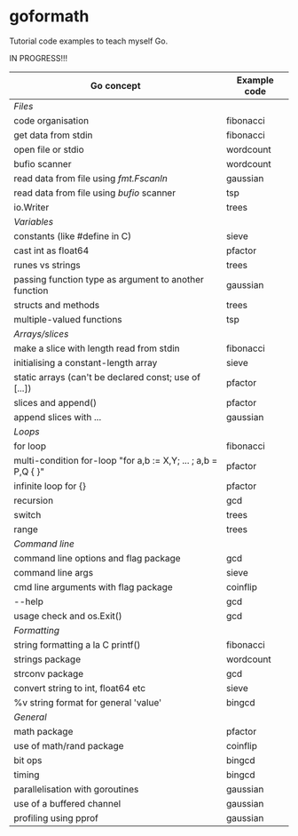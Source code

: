 # goformath

Tutorial code examples to teach myself Go.

IN PROGRESS!!!

| Go concept | Example code |
|------------|--------------|
| _Files_ ||
| code organisation | fibonacci |
| get data from stdin | fibonacci |
| open file or stdio | wordcount |
| bufio scanner | wordcount |
| read data from file using _fmt.Fscanln_ | gaussian |
| read data from file using _bufio_ scanner | tsp |
| io.Writer | trees |
| _Variables_ ||
| constants (like #define in C) | sieve |
| cast int as float64 | pfactor |
| runes vs strings | trees |
| passing function type as argument to another function | gaussian |
| structs and methods | trees |
| multiple-valued functions | tsp |
| _Arrays/slices_ ||
| make a slice  with length read from stdin | fibonacci |
| initialising a constant-length array | sieve |
| static arrays (can't be declared const; use of [...]) | pfactor |
| slices and append() | pfactor |
| append slices with ... | gaussian |
| _Loops_ ||
| for loop | fibonacci |
| multi-condition for-loop "for a,b := X,Y; ... ; a,b = P,Q { }" | pfactor |
| infinite loop for {} | pfactor |
| recursion | gcd |
| switch | trees |
| range | trees |
| _Command line_ ||
| command line options and flag package | gcd |
| command line args | sieve |
| cmd line arguments with flag package | coinflip |
| --help | gcd |
| usage check and os.Exit() | gcd |
| _Formatting_ ||
| string formatting a la C printf() | fibonacci |
| strings package | wordcount |
| strconv package | gcd |
| convert string to int, float64 etc | sieve |
| %v string format for general 'value' | bingcd |
| _General_ ||
| math package | pfactor |
| use of math/rand package | coinflip |
| bit ops | bingcd |
| timing | bingcd |
| parallelisation with goroutines | gaussian |
| use of a buffered channel | gaussian |
| profiling using pprof | gaussian |


